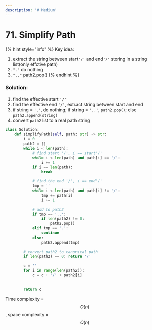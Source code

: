 ```yaml
---
description: '# Medium'
---
```


# 71. Simplify Path

{% hint style="info" %}
Key idea:

1. extract the string between start`'/'` and end`'/'` storing in a string list\(only effctive path\)
2. `"."` do nothing
3. `".."` path2.pop\(\)
{% endhint %}

### Solution:

1. find the effective start `'/'`
2. find the effective end `'/'`, extract string between start and end
3. if string = `'.'`, do nothing; if string = `'..'`, `path2.pop()`; else `path2.append(string)`
4. convert `path2` list to a real path string

```python
class Solution:
    def simplifyPath(self, path: str) -> str:
        i = 0
        path2 = []
        while i < len(path):
            # find start '/', i == start'/'
            while i < len(path) and path[i] == '/':
                i += 1
            if i == len(path):
                break
                
            # find the end '/', i == end'/'
            tmp = ''
            while i < len(path) and path[i] != '/':
                tmp += path[i]
                i += 1
            
            # add to path2
            if tmp == '..':
                if len(path2) != 0:
                    path2.pop()
            elif tmp == '.':
                continue
            else:
                path2.append(tmp)
                
        # convert path2 to canonical path
        if len(path2) == 0: return '/'
        
        c = ''
        for i in range(len(path2)):
            c = c + '/' + path2[i]

        
        return c
```

Time complexity = $$O(n)$$ , space complexity = $$O(n)$$ 

